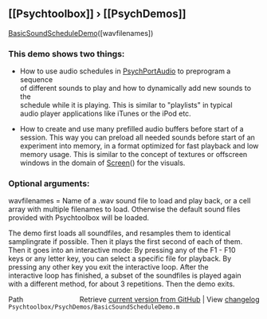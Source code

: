 ## [[Psychtoolbox]] &#8250; [[PsychDemos]]

[BasicSoundScheduleDemo](BasicSoundScheduleDemo)([wavfilenames])  
  
### This demo shows two things:  
  
- How to use audio schedules in [PsychPortAudio](PsychPortAudio) to preprogram a sequence  
of different sounds to play and how to dynamically add new sounds to the  
schedule while it is playing. This is similar to "playlists" in typical  
audio player applications like iTunes or the iPod etc.  
  
- How to create and use many prefilled audio buffers before start of a  
session. This way you can preload all needed sounds before start of an  
experiment into memory, in a format optimized for fast playback and low  
memory usage. This is similar to the concept of textures or offscreen  
windows in the domain of [Screen](Screen)() for the visuals.  
  
### Optional arguments:  
  
wavfilenames = Name of a .wav sound file to load and play back, or a cell  
array with multiple filenames to load. Otherwise the default sound files  
provided with Psychtoolbox will be loaded.  
  
The demo first loads all soundfiles, and resamples them to identical  
samplingrate if possible. Then it plays the first second of each of them.  
Then it goes into an interactive mode: By pressing any of the F1 - F10  
keys or any letter key, you can select a specific file for playback. By  
pressing any other key you exit the interactive loop. After the  
interactive loop has finished, a subset of the soundfiles is played again  
with a different method, for about 3 repetitions. Then the demo exits.  
  




<div class="code_header" style="text-align:right;">
  <span style="float:left;">Path&nbsp;&nbsp;</span> <span class="counter">Retrieve <a href=
  "https://raw.github.com/Psychtoolbox-3/Psychtoolbox-3/beta/Psychtoolbox/PsychDemos/BasicSoundScheduleDemo.m">current version from GitHub</a> | View <a href=
  "https://github.com/Psychtoolbox-3/Psychtoolbox-3/commits/beta/Psychtoolbox/PsychDemos/BasicSoundScheduleDemo.m">changelog</a></span>
</div>
<div class="code">
  <code>Psychtoolbox/PsychDemos/BasicSoundScheduleDemo.m</code>
</div>

